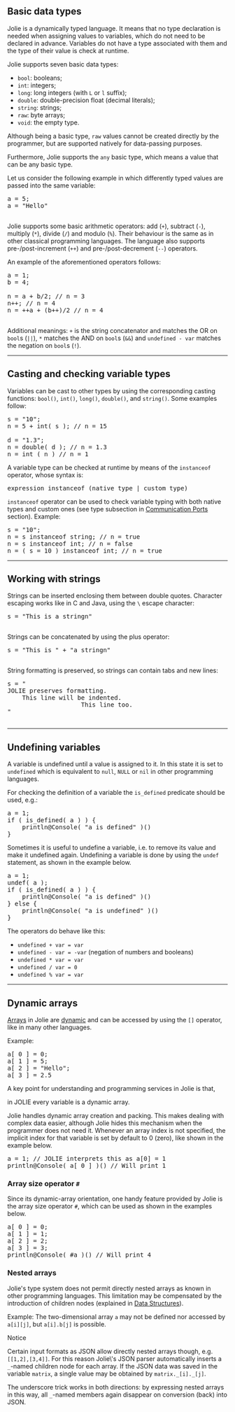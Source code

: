 ## Basic data types

Jolie is a dynamically typed language. It means that no type declaration is needed when assigning values to variables, which do not need to be declared in advance. Variables do not have a type associated with them and the type of their value is check at runtime.

Jolie supports seven basic data types:

- `bool`: booleans;
- `int`: integers;
- `long`: long integers (with `L` or `l` suffix);
- `double`: double-precision float (decimal literals);
- `string`: strings;
- `raw`: byte arrays;
- `void`: the empty type.

Although being a basic type, `raw` values cannot be created directly by the programmer, but are supported natively for data-passing purposes.

Furthermore, Jolie supports the `any` basic type, which means a value that can be any basic type.

Let us consider the following example in which differently typed values are passed into the same variable: 

<pre class="code">
a = 5;
a = "Hello"

</pre>

Jolie supports some basic arithmetic operators: add (`+`), subtract (`-`), multiply (`*`), divide (`/`) and modulo (`%`). Their behaviour is the same as in other classical programming languages. The language also supports pre-/post-increment (`++`) and pre-/post-decrement (`--`) operators.

An example of the aforementioned operators follows:

<pre class="code">
a = 1;
b = 4;

n = a + b/2; // n = 3
n++; // n = 4
n = ++a + (b++)/2 // n = 4

</pre>

Additional meanings: `+` is the string concatenator and matches the OR on `bool`s (`||`), `*` matches the AND on `bool`s (`&&`) and `undefined - var` matches the negation on `bool`s (`!`).

---

## Casting and checking variable types

Variables can be cast to other types by using the corresponding casting functions: `bool()`, `int()`, `long()`, `double()`, and `string()`. Some examples follow:

<pre class="code">
s = "10";
n = 5 + int( s ); // n = 15

d = "1.3";
n = double( d ); // n = 1.3
n = int ( n ) // n = 1
</pre>

A variable type can be checked at runtime by means of the `instanceof` operator, whose syntax is:

<pre class="syntax">
expression instanceof (native_type | custom_type)
</pre>

`instanceof` operator can be used to check variable typing with both native types and custom ones (see type subsection in [Communication Ports](basics/communication_ports.html) section). Example:

<pre class="code">
s = "10";
n = s instanceof string; // n = true
n = s instanceof int; // n = false
n = ( s = 10 ) instanceof int; // n = true
</pre>

---

## Working with strings

Strings can be inserted enclosing them between double quotes. Character escaping works like in C and Java, using the `\` escape character:

<pre class="code">
s = "This is a stringn"

</pre>

Strings can be concatenated by using the plus operator:

<pre class="code">
s = "This is " + "a stringn"

</pre>

String formatting is preserved, so strings can contain tabs and new lines:

<pre class="code">
s = "
JOLIE preserves formatting.
	This line will be indented.
					This line too.
"

</pre>

---

## Undefining variables

A variable is undefined until a value is assigned to it. In this state it is set to `undefined` which is equivalent to `null`, `NULL` or `nil` in other programming languages.

For checking the definition of a variable the `is_defined` predicate should be used, e.g.:

<pre class="code">
a = 1;
if ( is_defined( a ) ) {
	println@Console( "a is defined" )()
}
</pre>

Sometimes it is useful to undefine a variable, i.e. to remove its value and make it undefined again. 
Undefining a variable is done by using the `undef` statement, as shown in the example below.

<pre class="code">
a = 1;
undef( a );
if ( is_defined( a ) ) {
	println@Console( "a is defined" )()
} else {
	println@Console( "a is undefined" )()
}
</pre>

The operators do behave like this:

- `undefined + var = var`
- `undefined - var = -var` (negation of numbers and booleans)
- `undefined * var = var`
- `undefined / var = 0`
- `undefined % var = var`

---

## Dynamic arrays

[Arrays](http://en.wikipedia.org/wiki/Array_data_structure) in Jolie are [dynamic](http://en.wikipedia.org/wiki/Dynamic_array) and can be accessed by using the `[]` operator, like in many other languages.

Example:

<pre class="code">
a[ 0 ] = 0;
a[ 1 ] = 5;
a[ 2 ] = "Hello";
a[ 3 ] = 2.5
</pre>

A key point for understanding and programming services in Jolie is that, 

<div class="attention"><p>in JOLIE every variable is a dynamic array.</p></div>

Jolie handles dynamic array creation and packing. This makes dealing with complex data easier, although Jolie hides this mechanism when the programmer does not need it. Whenever an array index is not specified, the implicit index for that variable is set by default to 0 (zero), like shown in the example below.

<pre class="code">
a = 1; // JOLIE interprets this as a[0] = 1
println@Console( a[ 0 ] )() // Will print 1
</pre>

### Array size operator `#`

Since its dynamic-array orientation, one handy feature provided by Jolie is the array size operator `#`, which can be used as shown in the examples below.

<pre class="code">
a[ 0 ] = 0;
a[ 1 ] = 1;
a[ 2 ] = 2;
a[ 3 ] = 3;
println@Console( #a )() // Will print 4
</pre>

### Nested arrays

Jolie\'s type system does not permit directly nested arrays as known in other programming languages. This limitation may be compensated by the introduction of children nodes (explained in [Data Structures](basics/data_structures.html)).

Example: The two-dimensional array `a` may not be defined nor accessed by `a[i][j]`, but `a[i].b[j]` is possible.

<div class="panel panel-primary">
  <div class="panel-heading">
    <p class="panel-title">Notice</p>
  </div>
  <div class="panel-body">
    <p>Certain input formats as JSON allow directly nested arrays though, e.g. <code>[[1,2],[3,4]]</code>. For this reason Jolie\'s JSON parser automatically inserts a <code>_</code>-named children node for each array. If the JSON data was saved in the variable <code>matrix</code>, a single value may be obtained by <code>matrix._[i]._[j]</code>.</p>
    <p>The underscore trick works in both directions: by expressing nested arrays in this way, all <code>_</code>-named members again disappear on conversion (back) into JSON.</p>
  </div>
</div>
